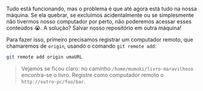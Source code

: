 Tudo está funcionando, mas o problema é que até agora está tudo na nossa máquina. Se ela quebrar, se excluímos acidentalmente ou se simplesmente não tivermos nosso computador por perto, não poderemos acessar esses conteúdos :sob:. A solução? Salvar nosso repositório em outra máquina!

Para fazer isso, primeiro precisamos registrar um computador remoto, que chamaremos de `origin`, usando o comando `git remote add`:

```bash
git remote add origin umaURL
```

> Vejamos se ficou claro: no caminho `/home/mumuki/livro-maravilhoso`  encontra-se o livro. Registre como computador remoto o `http://outro-pc/foo/bar`.